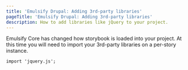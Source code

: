 ```yaml
---
title: 'Emulsify Drupal: Adding 3rd-party libraries'
pageTitle: 'Emulsify Drupal: Adding 3rd-party libraries'
description: How to add libraries like jQuery to your project.
---
```


Emulsify Core has changed how storybook is loaded into your project. At this time you will need to import your 3rd-party libraries on a per-story instance. 

`import 'jquery.js';`

<!-- ## Global Libraries \(e.g. jQuery\)

There are some instances in which a library should be available to all components, i.e. "global."

### jQuery

Use the following steps to make jQuery available to your component javascript files and to use additional libraries that require jQuery.

#### Add jQuery Library

```bash
npm install jquery
```

### Add jQuery to Storybook Config

Create a `/.storybook/jquery-global.js` file and add the following:

```javascript
import jquery from 'jquery'
global.jQuery = jquery
global.$ = jquery
```

Import this file in `./storybook/preview.js`:

```javascript
   ...
   import './_drupal.js';
+  import './jquery-global.js';
```

This ensures that jQuery is loaded before other libraries. [See this explanation for details](https://stackoverflow.com/a/39820703).

### Add jQuery as a Global in Webpack

Add the following to `/.storybook/webpack.config.js`:

```javascript
   loader: 'eslint-loader',
   options: {
     cache: true,
+      globals: [
+        'jQuery'
+      ],
   },
```

### Add jQuery as a Global to ESLint config

Add the following to `.eslintrc.yml`:

```text
    describe: true
    Drupal: true
+   jQuery: true
  parser: babel-eslint
```

### Example: Use jQuery in a Component

The following example will cause the error status message to blink.

#### Create JS file

Create `components/02-molecules/status/status.js` and add the following:

```javascript
;(($) => {
  Drupal.behaviors.status = {
    attach() {
      setInterval(() => {
        $('.status--error').fadeToggle()
      }, 500)
    },
  }
})(jQuery)
```

#### Update the Status Story

Add the new JS file to the `components/02-molecules/status/status.stories.js` and include the DrupalBehaviors effect:

```javascript
  import React from 'react';
+ import { useEffect } from '@storybook/client-api';

  import status from './status.twig';

  import statusData from './status.yml';

+ import './status';
+
  /**
   * Storybook Definition.
   */
  export default { title: 'Molecules/Status' };

- export const statusExamples = () => (
-   <div dangerouslySetInnerHTML={{ __html: status(statusData) }} />
- );
+ export const statusExamples = () => {
+   useEffect(() => Drupal.attachBehaviors(), []);
+   return <div dangerouslySetInnerHTML={{ __html: status(statusData) }} />;
+ };
```

Now if you run the storybook `npm run develop` you should see a blinking error message in the status molecule. -->

<!-- ## Libraries for Individual Components

There are a couple of strategies for loading individual libraries.

### Add with Yarn

Add an external library using yarn by adding it to your project `npm install LIBRARY` and then importing where needed.

### Load Library from an External URL

External libraries, for example from a CDN, can be loaded with [Storybook External Links](https://github.com/jhta/storybook-external-links). Install, `yarn add storybook-external-links` and add to the `/.storybook/config.js` or an individual story file:

```javascript
+ import withExternalLinks from 'storybook-external-links';
+ const url = '//[URL TO LIBRARY]';
+ const externalLinkDecorator = withExternalLinks(url);
+ addDecorator(externalLinkDecorator);
``` -->
